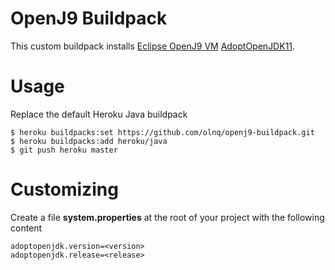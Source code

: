 # OpenJ9 Buildpack

This custom buildpack installs [Eclipse OpenJ9 VM](https://www.eclipse.org/openj9) [AdoptOpenJDK11](https://adoptopenjdk.net/).

# Usage
Replace the default Heroku Java buildpack

```
$ heroku buildpacks:set https://github.com/olnq/openj9-buildpack.git 
$ heroku buildpacks:add heroku/java  
$ git push heroku master
```

# Customizing

Create a file
**system.properties**
at the root of your project with the following content

```
adoptopenjdk.version=<version>  
adoptopenjdk.release=<release>
```  
